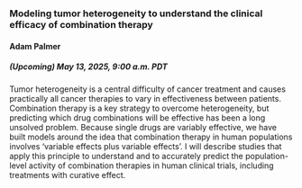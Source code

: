### Modeling tumor heterogeneity to understand the clinical efficacy of combination therapy

#### Adam Palmer

##### (Upcoming) May 13, 2025, 9:00 a.m. PDT

<!--[Seminar Recording Link](https://www.youtube.com/live/E0nO9VfVUX8?si=PT7nw8v1T3o6o18K)-->

Tumor heterogeneity is a central difficulty of cancer treatment and causes practically all cancer therapies to vary in effectiveness between patients. Combination therapy is a key strategy to overcome heterogeneity, but predicting which drug combinations will be effective has been a long unsolved problem. Because single drugs are variably effective, we have built models around the idea that combination therapy in human populations involves ‘variable effects plus variable effects’. I will describe studies that apply this principle to understand and to accurately predict the population-level activity of combination therapies in human clinical trials, including treatments with curative effect.

